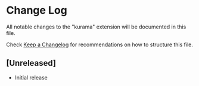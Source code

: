 # Change Log

All notable changes to the "kurama" extension will be documented in this file.

Check [Keep a Changelog](http://keepachangelog.com/) for recommendations on how to structure this file.

## [Unreleased]

- Initial release